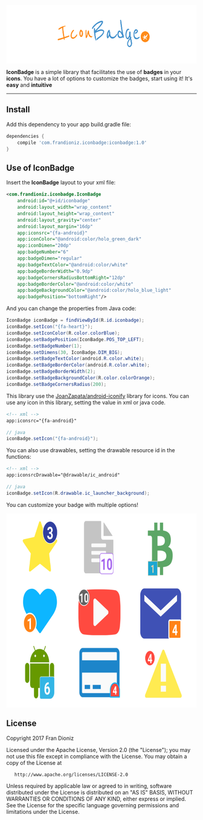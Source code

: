 
<img src="graphics/head.png" height="154" align="center">

**IconBadge** is a simple library that facilitates the use of **badges** in your **icons**. You have a lot of options to customize the badges, start using it! It's **easy** and **intuitive**

-----

## Install
Add this dependency to your app build.gradle file:
```gradle
dependencies {
    compile 'com.frandioniz.iconbadge:iconbadge:1.0'
}
```

## Use of IconBadge
Insert the **IconBadge** layout to your xml file:
```xml
<com.frandioniz.iconbadge.IconBadge
	android:id="@+id/iconbadge"
	android:layout_width="wrap_content"
	android:layout_height="wrap_content"
	android:layout_gravity="center"
	android:layout_margin="16dp"
	app:iconsrc="{fa-android}"
	app:iconColor="@android:color/holo_green_dark"
	app:iconDimen="20dp"
	app:badgeNumber="6"
	app:badgeDimen="regular"
	app:badgeTextColor="@android:color/white"
	app:badgeBorderWidth="0.9dp"
	app:badgeCornersRadiusBottomRight="12dp"
	app:badgeBorderColor="@android:color/white"
	app:badgeBackgroundColor="@android:color/holo_blue_light"
	app:badgePosition="bottomRight"/>
```

And you can change the properties from Java code:
```java
IconBadge iconBadge = findViewById(R.id.iconbadge);
iconBadge.setIcon("{fa-heart}");
iconBadge.setIconColor(R.color.colorBlue);
iconBadge.setBadgePosition(IconBadge.POS_TOP_LEFT);
iconBadge.setBadgeNumber(1);
iconBadge.setDimens(30, IconBadge.DIM_BIG);
iconBadge.setBadgeTextColor(android.R.color.white);
iconBadge.setBadgeBorderColor(android.R.color.white);
iconBadge.setBadgeBorderWidth(2);
iconBadge.setBadgeBackgroundColor(R.color.colorOrange);
iconBadge.setBadgeCornersRadius(200);
```

This library use the [JoanZapata/android-iconify](https://github.com/JoanZapata/android-iconify) library for icons. You can use any icon in this library, setting the value in xml or java code.


```xml
<!-- xml -->
app:iconsrc="{fa-android}"
```

```java
// java
iconBadge.setIcon("{fa-android}");
```

You can also use drawables, setting the drawable resource id in the functions:


```xml
<!-- xml -->
app:iconsrcDrawable="@drawable/ic_android"
```

```java
// java
iconBadge.setIcon(R.drawable.ic_launcher_background);
```

You can customize your badge with multiple options!

<img src="graphics/icons.png" height="512" align="center">


## License
Copyright 2017 Fran Dioniz

   Licensed under the Apache License, Version 2.0 (the "License");
   you may not use this file except in compliance with the License.
   You may obtain a copy of the License at

       http://www.apache.org/licenses/LICENSE-2.0

   Unless required by applicable law or agreed to in writing, software
   distributed under the License is distributed on an "AS IS" BASIS,
   WITHOUT WARRANTIES OR CONDITIONS OF ANY KIND, either express or implied.
   See the License for the specific language governing permissions and
   limitations under the License.